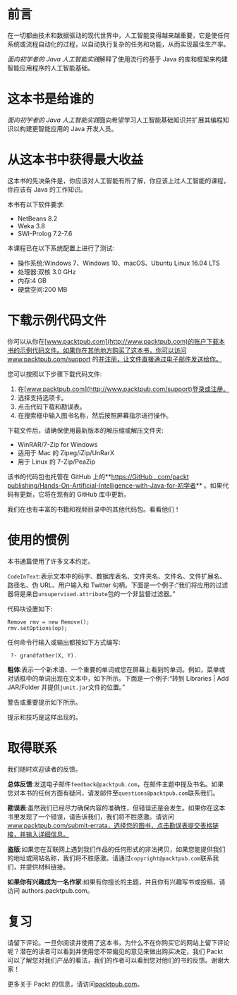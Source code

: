 

# 前言

在一切都由技术和数据驱动的现代世界中，人工智能变得越来越重要，它是使任何系统或流程自动化的过程，以自动执行复杂的任务和功能，从而实现最佳生产率。

*面向初学者的 Java 人工智能实践*解释了使用流行的基于 Java 的库和框架来构建智能应用程序的人工智能基础。



# 这本书是给谁的

*面向初学者的 Java 人工智能实践*面向希望学习人工智能基础知识并扩展其编程知识以构建更智能应用的 Java 开发人员。



# 从这本书中获得最大收益

这本书的先决条件是，你应该对人工智能有所了解，你应该上过人工智能的课程，你应该有 Java 的工作知识。

本书有以下软件要求:

*   NetBeans 8.2
*   Weka 3.8
*   SWI-Prolog 7.2-7.6

本课程已在以下系统配置上进行了测试:

*   操作系统:Windows 7、Windows 10、macOS、Ubuntu Linux 16.04 LTS
*   处理器:双核 3.0 GHz
*   内存:4 GB
*   硬盘空间:200 MB



# 下载示例代码文件

你可以从你在[www.packtpub.com](http://www.packtpub.com)的账户下载本书的示例代码文件。如果你在其他地方购买了这本书，你可以访问 www.packtpub.com/support 的[并注册，让文件直接通过电子邮件发送给你。](http://www.packtpub.com/support)

您可以按照以下步骤下载代码文件:

1.  在[www.packtpub.com](http://www.packtpub.com/support)登录或注册。
2.  选择支持选项卡。
3.  点击代码下载和勘误表。
4.  在搜索框中输入图书名称，然后按照屏幕指示进行操作。

下载文件后，请确保使用最新版本的解压缩或解压文件夹:

*   WinRAR/7-Zip for Windows
*   适用于 Mac 的 Zipeg/iZip/UnRarX
*   用于 Linux 的 7-Zip/PeaZip

该书的代码包也托管在 GitHub 上的**[https://GitHub . com/packt publishing/Hands-On-Artificial-Intelligence-with-Java-for-初学者](https://github.com/PacktPublishing/Hands-On-Artificial-Intelligence-with-Java-for-Beginners)** 。如果代码有更新，它将在现有的 GitHub 库中更新。

我们在也有丰富的书籍和视频目录中的其他代码包。看看他们！



# 使用的惯例

本书通篇使用了许多文本约定。

`CodeInText`:表示文本中的码字、数据库表名、文件夹名、文件名、文件扩展名、路径名、伪 URL、用户输入和 Twitter 句柄。下面是一个例子:“我们将应用的过滤器将是来自`unsupervised.attribute`包的一个非监督过滤器。”

代码块设置如下:

```
Remove rmv = new Remove();
rmv.setOptions(op);
```

任何命令行输入或输出都按如下方式编写:

```
 ?- grandfather(X, Y). 
```

**粗体**:表示一个新术语、一个重要的单词或您在屏幕上看到的单词。例如，菜单或对话框中的单词出现在文本中，如下所示。下面是一个例子:“转到 Libraries | Add JAR/Folder 并提供`junit.jar`文件的位置。”

警告或重要提示如下所示。

提示和技巧是这样出现的。



# 取得联系

我们随时欢迎读者的反馈。

**总体反馈**:发送电子邮件`feedback@packtpub.com`，在邮件主题中提及书名。如果您对本书的任何方面有疑问，请发邮件至`questions@packtpub.com`联系我们。

**勘误表**:虽然我们已经尽力确保内容的准确性，但错误还是会发生。如果你在这本书里发现了一个错误，请告诉我们，我们将不胜感激。请访问 www.packtpub.com/submit-errata，选择您的图书，点击勘误表提交表格链接，并输入详细信息。

**盗版**:如果您在互联网上遇到我们作品的任何形式的非法拷贝，如果您能提供我们的地址或网站名称，我们将不胜感激。请通过`copyright@packtpub.com`联系我们，并提供材料链接。

**如果你有兴趣成为一名作家**:如果有你擅长的主题，并且你有兴趣写书或投稿，请访问 authors.packtpub.com。



# 复习

请留下评论。一旦你阅读并使用了这本书，为什么不在你购买它的网站上留下评论呢？潜在的读者可以看到并使用您不带偏见的意见来做出购买决定，我们 Packt 可以了解您对我们产品的看法，我们的作者可以看到您对他们的书的反馈。谢谢大家！

更多关于 Packt 的信息，请访问[packtpub.com](https://www.packtpub.com/)。